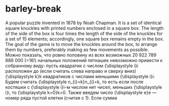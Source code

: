 # barley-break

A popular puzzle invented in 1878 by Noah Chapman. It is a set of identical square knuckles with printed numbers enclosed in a square box. The length of the side of the box is four times the length of the side of the knuckles for a set of 15 elements; accordingly, one square box remains empty in the box. The goal of the game is to move the knuckles around the box, to arrange them by numbers, preferably making as few movements as possible.
Можно показать, что ровно половину из всех возможных 20 922 789 888 000 (=16!) начальных положений пятнашек невозможно привести к собранному виду: пусть квадратик с числом {\displaystyle i}i расположен до (если считать слева направо и сверху вниз) {\displaystyle k}k квадратиков с числами меньшими {\displaystyle i}i. Будем считать {\displaystyle n_{i}=k}n_{i}=k, то есть если после костяшки с {\displaystyle i}i-м числом нет чисел, меньших {\displaystyle i}i, то {\displaystyle k=0}k=0. Также введем число {\displaystyle e}e — номер ряда пустой клетки (считая с 1). Если сумма
